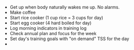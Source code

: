 - Get up when body naturally wakes me up. No alarms.
- Make coffee
- Start rice cooker (1 cup rice = 3 cups for day)
- Start egg cooker (4 hard boiled for day)
- Log morning indicators in training log
- Check annual plan and focus for the week
- Set day's training goals with "on demand" TSS for the day
- 